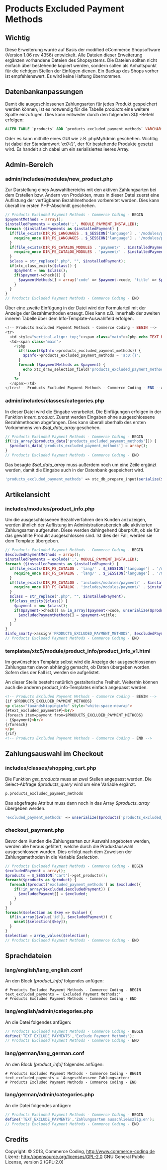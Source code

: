 # Products Excluded Payment Methods

## Wichtig

Diese Erweiterung wurde auf Basis der modified eCommerce Shopsoftware (Version 1.06 rev 4356) entwickelt. Alle Dateien dieser Erweiterung ergänzen vorhandene Dateien des Shopsystems.  Die Dateien sollten nicht einfach über bestehende kopiert werden, sondern sollen als Anhaltspunkt für die richtigen Stellen der Einfügen dienen. Ein Backup des Shops vorher ist empfehlenswert. Es wird keine Haftung übernommen.
 
## Datenbankanpassungen

Damit die ausgeschlossenen Zahlungsarten für jedes Produkt gespeichert werden können, ist es notwendig für die Tabelle *products* eine weitere Spalte einzufügen. Dies kann entweder durch den folgenden SQL-Befehl erfolgen:

```sql
ALTER TABLE `products` ADD `products_excluded_payment_methods` VARCHAR(255) NOT NULL DEFAULT 'a:0:{}';
```

Oder es kann mithilfe eines GUI wie z.B. phpMyAdmin geschehen. Wichtig ist dabei der Standardwert *'a:0:{}'*, der für bestehende Produkte gesetzt wird. Es handelt sich dabei um ein serialisiertes leeres Array. 

## Admin-Bereich

### admin/includes/modules/new_product.php

Zur Darstellung eines Auswahlbereichs mit den aktiven Zahlungsarten bei dem Erstellen bzw. Ändern von Produkten, muss in dieser Datei zuerst eine Auflistung der verfügbaren Bezahlmethoden vorbereitet werden. Dies kann überall im ersten PHP-Abschnitt geschehen.

```php
// Products Excluded Payment Methods - Commerce Coding - BEGIN
$paymentMethods = array();
$installedPayments = explode(';', MODULE_PAYMENT_INSTALLED);
foreach ($installedPayments as $installedPayment) {
  if(file_exists(DIR_FS_LANGUAGES . $_SESSION['language'] . '/modules/payment/' . $installedPayment)) {
    require_once DIR_FS_LANGUAGES . $_SESSION['language'] . '/modules/payment/' . $installedPayment;
  }
  if(file_exists(DIR_FS_CATALOG_MODULES . 'payment/' . $installedPayment)) {
    require_once DIR_FS_CATALOG_MODULES . 'payment/' . $installedPayment;
  }
  $class = str_replace(".php", "", $installedPayment);
  if(xtc_class_exists($class)) {
    $payment = new $class();
    if($payment->check()) {
      $paymentMethods[] = array('code' => $payment->code, 'title' => $payment->title);
    }
  }
}
// Products Excluded Payment Methods - Commerce Coding - END
```

Über eine zweite Einfügung in der Datei wird der Formularteil mit der Anzeige der Bezahlmethoden erzeugt. Dies kann z.B. innerhalb der zweiten inneren Tabelle über dem Info-Template-Auswahlfeld erfolgen.

```php
<!-- Products Excluded Payment Methods - Commerce Coding - BEGIN -->
<tr>
  <td style="vertical-align: top;"><span class="main"><?php echo TEXT_EXCLUDE_PAYMENTS; ?>:</span></td>
  <td><span class="main">
    <?php
      if(!isset($pInfo->products_excluded_payment_methods)) {
        $pInfo->products_excluded_payment_methods = 'a:0:{}';
      }
      foreach ($paymentMethods as $payment) {
        echo xtc_draw_selection_field('products_excluded_payment_methods[]', 'checkbox', $payment['code'], in_array($payment['code'], unserialize($pInfo->products_excluded_payment_methods))) . $payment['title'] . '<br>';
      }
    ?>
  </span></td>
</tr><!-- Products Excluded Payment Methods - Commerce Coding - END -->
```

### admin/includes/classes/categories.php

In dieser Datei wird die Eingabe verarbeitet. Die Einfügungen erfolgen in der Funktion *insert_product*. Zuerst werden Eingaben ohne ausgeschlossene Bezahlmethoden abgefangen. Dies kann überall oberhalb des ersten Vorkommens von *$sql_data_array* geschehen.

```php
// Products Excluded Payment Methods - Commerce Coding - BEGIN
if(!is_array($products_data['products_excluded_payment_methods'])) {
  $products_data['products_excluded_payment_methods'] = array();
}
// Products Excluded Payment Methods - Commerce Coding - END
```

Das besagte *$sql_data_array* muss außerdem noch um eine Zeile ergänzt werden, damit die Eingabe auch in der Datenbank gespeichert wird.

```php
'products_excluded_payment_methods' => xtc_db_prepare_input(serialize($products_data['products_excluded_payment_methods']))
```

## Artikelansicht

### includes/modules/product_info.php

Um die ausgeschlossenen Bezahlverfahren den Kunden anzuzeigen, werden ähnlich der Auflistung im Administrationsbereich alle aktivierten Zahlungsarten aufgerufen. Diese werden dahingehend überprüft, ob sie für das gewählte Produkt ausgeschlossen sind. Ist dies der Fall, werden sie dem Template übergeben.

```php
// Products Excluded Payment Methods - Commerce Coding - BEGIN
$excludedPaymentMethods = array();
$installedPayments = explode(';', MODULE_PAYMENT_INSTALLED);
foreach ($installedPayments as $installedPayment) {
  if(file_exists(DIR_FS_CATALOG . 'lang/' . $_SESSION['language'] . '/modules/payment/' . $installedPayment)) {
    require_once DIR_FS_CATALOG . 'lang/' . $_SESSION['language'] . '/modules/payment/' . $installedPayment;
  }
  if(file_exists(DIR_FS_CATALOG . 'includes/modules/payment/' . $installedPayment)) {
    require_once DIR_FS_CATALOG . 'includes/modules/payment/' . $installedPayment;
  }
  $class = str_replace(".php", "", $installedPayment);
  if(class_exists($class)) {
    $payment = new $class();
    if($payment->check() && in_array($payment->code, unserialize($product->data['products_excluded_payment_methods']))) {
      $excludedPaymentMethods[] = $payment->title;
    }
  }
}
$info_smarty->assign('PRODUCTS_EXCLUDED_PAYMENT_METHODS', $excludedPaymentMethods);
// Products Excluded Payment Methods - Commerce Coding - END
```

### templates/xtc5/module/product_info/product_info_v1.html

Im gewünschten Template selbst wird die Anzeige der ausgeschlossenen Zahlungsarten davon abhängig gemacht, ob Daten übergeben worden. Sofern dies der Fall ist, werden sie aufgelistet.

An dieser Stelle besteht natürlich gestalterische Freiheit. Weiterhin können auch die anderen product_info-Templates einfach angepasst werden.

```html
<!-- Products Excluded Payment Methods - Commerce Coding - BEGIN -->
{if $PRODUCTS_EXCLUDED_PAYMENT_METHODS}
<p class="taxandshippinginfo" style="white-space:nowrap">
{#text_excluded_payments#}<br/>
{foreach item=payment from=$PRODUCTS_EXCLUDED_PAYMENT_METHODS}
- {$payment}<br/>
{/foreach}
</p>
{/if}
<!-- Products Excluded Payment Methods - Commerce Coding - END -->
```

## Zahlungsauswahl im Checkout

### includes/classes/shopping_cart.php

Die Funktion *get_products* muss an zwei Stellen angepasst werden. Die Select-Abfrage *$products_query* wird um eine Variable ergänzt.

```php
p.products_excluded_payment_methods
```

Das abgefragte Attribut muss dann noch in das Array *$products_array* übergeben werden.

```php
'excluded_payment_methods' => unserialize($products['products_excluded_payment_methods'])
```

### checkout_payment.php

Bevor dem Kunden die Zahlungsarten zur Auswahl angeboten werden, werden alle heraus gefiltert, welche durch die Produktauswahl ausgeschlossen wurden. Dies erfolgt nach dem Zuweisen der Zahlungsmethoden in die Variable *$selection*.

```php
// Products Excluded Payment Methods - Commerce Coding - BEGIN
$excludedPayment = array();
$products = $_SESSION['cart']->get_products();
foreach($products as $product) {
  foreach($product['excluded_payment_methods'] as $excluded){
    if(!in_array($excluded,$excludedPayment)) {
      $excludedPayment[] = $excluded;
    }
  }
}
foreach($selection as $key => $value) {
  if(in_array($value['id'], $excludedPayment)) {
    unset($selection[$key]);
  }
}
$selection = array_values($selection);
// Products Excluded Payment Methods - Commerce Coding - END
```

## Sprachdateien

### lang/english/lang_english.conf

An den Block *[product_info]* folgendes anfügen:

```
# Products Excluded Payment Methods - Commerce Coding - BEGIN
text_excluded_payments = 'Excluded Payment Methods:'
# Products Excluded Payment Methods - Commerce Coding - END
```

### lang/english/admin/categories.php

An die Datei folgendes anfügen:

```php
// Products Excluded Payment Methods - Commerce Coding - BEGIN
define('TEXT_EXCLUDE_PAYMENTS','Exclude Payment Methods');
// Products Excluded Payment Methods - Commerce Coding - END
```

### lang/german/lang_german.conf

An den Block *[product_info]* folgendes anfügen:

```
# Products Excluded Payment Methods - Commerce Coding - BEGIN
text_excluded_payments = 'Ausgeschlossene Zahlungsarten:'
# Products Excluded Payment Methods - Commerce Coding - END
```

### lang/german/admin/categories.php

An die Datei folgendes anfügen:

```php
// Products Excluded Payment Methods - Commerce Coding - BEGIN
define('TEXT_EXCLUDE_PAYMENTS','Zahlungsarten ausschlie&szlig;en');
// Products Excluded Payment Methods - Commerce Coding - END
```

## Credits
Copyright: © 2013, Commerce Coding, http://www.commerce-coding.de
Lizenz: http://opensource.org/licenses/GPL-2.0  GNU General Public License, version 2 (GPL-2.0)